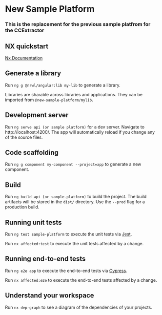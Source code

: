 # New Sample Platform

### This is the replacement for the previous sample platfrom for the CCExtractor

## NX quickstart

[Nx Documentation](https://nx.dev/angular)

## Generate a library

Run `ng g @nrwl/angular:lib my-lib` to generate a library.

Libraries are sharable across libraries and applications. They can be imported from `@new-sample-platform/mylib`.

## Development server

Run `ng serve api (or sample platform)` for a dev server. Navigate to http://localhost:4200/. The app will automatically reload if you change any of the source files.

## Code scaffolding

Run `ng g component my-component --project=app` to generate a new component.

## Build

Run `ng build api (or sample-platform)` to build the project. The build artifacts will be stored in the `dist/` directory. Use the `--prod` flag for a production build.

## Running unit tests

Run `ng test sample-platform` to execute the unit tests via [Jest](https://jestjs.io).

Run `nx affected:test` to execute the unit tests affected by a change.

## Running end-to-end tests

Run `ng e2e app` to execute the end-to-end tests via [Cypress](https://www.cypress.io).

Run `nx affected:e2e` to execute the end-to-end tests affected by a change.

## Understand your workspace

Run `nx dep-graph` to see a diagram of the dependencies of your projects.
